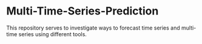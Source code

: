 # Multi-Time-Series-Prediction
This repository serves to investigate ways to forecast time series and multi-time series using different tools. 
